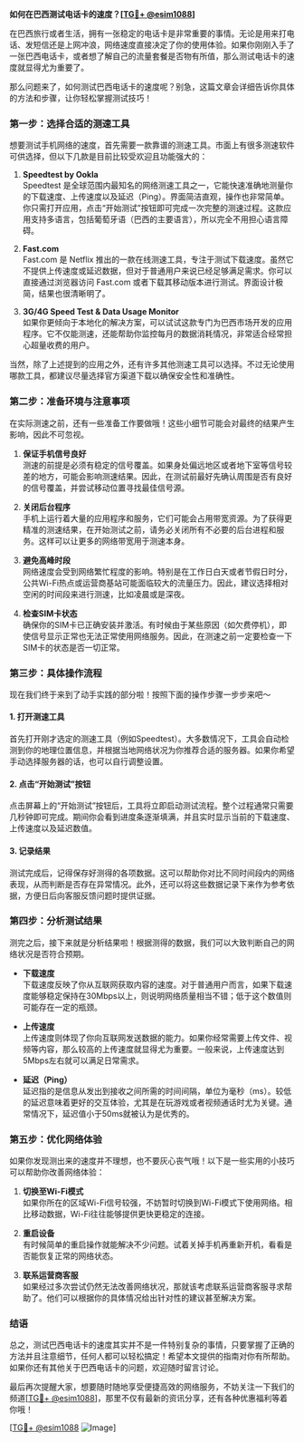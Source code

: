 **如何在巴西测试电话卡的速度？[[TG💪+ @esim1088](https://t.me/s/esim1088)]**

在巴西旅行或者生活，拥有一张稳定的电话卡是非常重要的事情。无论是用来打电话、发短信还是上网冲浪，网络速度直接决定了你的使用体验。如果你刚刚入手了一张巴西电话卡，或者想了解自己的流量套餐是否物有所值，那么测试电话卡的速度就显得尤为重要了。

那么问题来了，如何测试巴西电话卡的速度呢？别急，这篇文章会详细告诉你具体的方法和步骤，让你轻松掌握测试技巧！

### **第一步：选择合适的测速工具**

想要测试手机网络的速度，首先需要一款靠谱的测速工具。市面上有很多测速软件可供选择，但以下几款是目前比较受欢迎且功能强大的：

1. **Speedtest by Ookla**  
   Speedtest 是全球范围内最知名的网络测速工具之一，它能快速准确地测量你的下载速度、上传速度以及延迟（Ping）。界面简洁直观，操作也非常简单。你只需打开应用，点击“开始测试”按钮即可完成一次完整的测速过程。这款应用支持多语言，包括葡萄牙语（巴西的主要语言），所以完全不用担心语言障碍。

2. **Fast.com**  
   Fast.com 是 Netflix 推出的一款在线测速工具，专注于测试下载速度。虽然它不提供上传速度或延迟数据，但对于普通用户来说已经足够满足需求。你可以直接通过浏览器访问 Fast.com 或者下载其移动版本进行测试。界面设计极简，结果也很清晰明了。

3. **3G/4G Speed Test & Data Usage Monitor**  
   如果你更倾向于本地化的解决方案，可以试试这款专门为巴西市场开发的应用程序。它不仅能测速，还能帮助你监控每月的数据消耗情况，非常适合经常担心超量收费的用户。

当然，除了上述提到的应用之外，还有许多其他测速工具可以选择。不过无论使用哪款工具，都建议尽量选择官方渠道下载以确保安全性和准确性。

### **第二步：准备环境与注意事项**

在实际测速之前，还有一些准备工作要做哦！这些小细节可能会对最终的结果产生影响，因此不可忽视。

1. **保证手机信号良好**  
   测速的前提是必须有稳定的信号覆盖。如果身处偏远地区或者地下室等信号较差的地方，可能会影响测速结果。因此，在测试前最好先确认周围是否有良好的信号覆盖，并尝试移动位置寻找最佳信号源。

2. **关闭后台程序**  
   手机上运行着大量的应用程序和服务，它们可能会占用带宽资源。为了获得更精准的测速结果，在开始测试之前，请务必关闭所有不必要的后台进程和服务。这样可以让更多的网络带宽用于测速本身。

3. **避免高峰时段**  
   网络速度会受到网络繁忙程度的影响。特别是在工作日白天或者节假日时分，公共Wi-Fi热点或运营商基站可能面临较大的流量压力。因此，建议选择相对空闲的时间段来进行测速，比如凌晨或是深夜。

4. **检查SIM卡状态**  
   确保你的SIM卡已正确安装并激活。有时候由于某些原因（如欠费停机），即使信号显示正常也无法正常使用网络服务。因此，在测速之前一定要检查一下SIM卡的状态是否一切正常。

### **第三步：具体操作流程**

现在我们终于来到了动手实践的部分啦！按照下面的操作步骤一步步来吧～

#### **1. 打开测速工具**
首先打开刚才选定的测速工具（例如Speedtest）。大多数情况下，工具会自动检测到你的地理位置信息，并根据当地网络状况为你推荐合适的服务器。如果你希望手动选择服务器的话，也可以自行调整设置。

#### **2. 点击“开始测试”按钮**
点击屏幕上的“开始测试”按钮后，工具将立即启动测试流程。整个过程通常只需要几秒钟即可完成。期间你会看到进度条逐渐填满，并且实时显示当前的下载速度、上传速度以及延迟数值。

#### **3. 记录结果**
测试完成后，记得保存好测得的各项数据。这可以帮助你对比不同时间段内的网络表现，从而判断是否存在异常情况。此外，还可以将这些数据记录下来作为参考依据，方便日后向客服反馈问题时提供证据。

### **第四步：分析测试结果**

测完之后，接下来就是分析结果啦！根据测得的数据，我们可以大致判断自己的网络状况是否符合预期。

- **下载速度**  
  下载速度反映了你从互联网获取内容的速度。对于普通用户而言，如果下载速度能够稳定保持在30Mbps以上，则说明网络质量相当不错；低于这个数值则可能存在一定的瓶颈。

- **上传速度**  
  上传速度则体现了你向互联网发送数据的能力。如果你经常需要上传文件、视频等内容，那么较高的上传速度就显得尤为重要。一般来说，上传速度达到5Mbps左右就可以满足日常需求。

- **延迟（Ping）**  
  延迟指的是信息从发出到接收之间所需的时间间隔，单位为毫秒（ms）。较低的延迟意味着更好的交互体验，尤其是在玩游戏或者视频通话时尤为关键。通常情况下，延迟值小于50ms就被认为是优秀的。

### **第五步：优化网络体验**

如果你发现测出来的速度并不理想，也不要灰心丧气哦！以下是一些实用的小技巧可以帮助你改善网络体验：

1. **切换至Wi-Fi模式**  
   如果你所在的区域Wi-Fi信号较强，不妨暂时切换到Wi-Fi模式下使用网络。相比移动数据，Wi-Fi往往能够提供更快更稳定的连接。

2. **重启设备**  
   有时候简单的重启操作就能解决不少问题。试着关掉手机再重新开机，看看是否能恢复正常的网络状态。

3. **联系运营商客服**  
   如果经过多次尝试仍然无法改善网络状况，那就该考虑联系运营商客服寻求帮助了。他们可以根据你的具体情况给出针对性的建议甚至解决方案。

### **结语**

总之，测试巴西电话卡的速度其实并不是一件特别复杂的事情，只要掌握了正确的方法并且注意细节，任何人都可以轻松搞定！希望本文提供的指南对你有所帮助。如果你还有其他关于巴西电话卡的问题，欢迎随时留言讨论。

最后再次提醒大家，想要随时随地享受便捷高效的网络服务，不妨关注一下我们的频道[[TG💪+ @esim1088](https://t.me/s/esim1088)]，那里不仅有最新的资讯分享，还有各种优惠福利等着你哦！

[[TG💪+ @esim1088](https://t.me/s/esim1088) ![Image](https://i.postimg.cc/4NQfJmqS/Snipaste-2025-05-13-00-14-12.png)]